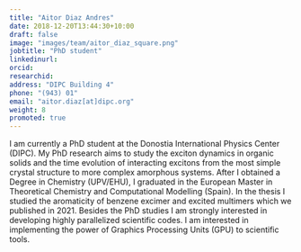 ```yaml
---
title: "Aitor Diaz Andres"
date: 2018-12-20T13:44:30+10:00
draft: false
image: "images/team/aitor_diaz_square.png"
jobtitle: "PhD student"
linkedinurl: 
orcid:
researchid:
address: "DIPC Building 4"
phone: "(943) 01"
email: "aitor.diaz[at]dipc.org"
weight: 8
promoted: true
---
```


I am currently a PhD student at the Donostia International Physics Center (DIPC). 
My PhD research aims to study the exciton dynamics in organic solids and the time evolution of interacting excitons 
from the most simple crystal structure to more complex amorphous systems. 
After I obtained a Degree in Chemistry (UPV/EHU), 
I graduated in the European Master in Theoretical Chemistry and Computational Modelling (Spain). 
In the thesis I studied the aromaticity of benzene excimer and excited multimers which we published in 2021. 
Besides the PhD studies I am strongly interested in developing highly parallelized scientific codes. 
I am interested in implementing the power of Graphics Processing Units (GPU) to scientific tools.
